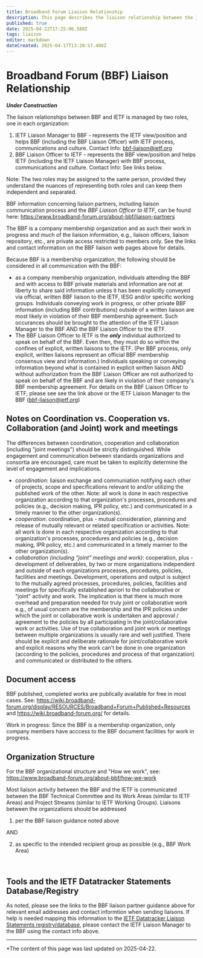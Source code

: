 ```yaml
---
title: Broadband Forum Liaison Relationship
description: This page describes the liaison relationship between the IAB, IETF and the Broadband Forum
published: true
date: 2025-04-22T17:25:06.580Z
tags: liaison
editor: markdown
dateCreated: 2025-04-17T13:20:57.408Z
---
```


# Broadband Forum (BBF) Liaison Relationship

***_Under Construction_***

The liaison relationships between BBF and IETF is managed by two roles, one in each organization:
1. IETF Liaison Manager to BBF - represents the IETF view/position and helps BBF (including the BBF Liaison Officer) with IETF process, communications and culture.  Contact Info: bbf-liaison@ietf.org
2. BBF Liaison Officer to IETF - represents the BBF view/position and helps IETF (including the IETF Liaison Manager) with BBF process, communications and culture.  Contact Info: See links below.

Note: The two roles may be assigned to the same person, provided they understand the nuances of representing both roles and can keep them independent and separated.

BBF information concerning liaison partners, including liaison communication process and the *BBF Liaison Officer to IETF*, can be found here: https://www.broadband-forum.org/about-bbf/liaison-partners

The BBF is a company membership organization and as such their work in progress and much of the liaison information, e.g., liaison officers, liaison repository, etc., are private access restricted to members only.  See the links and contact information on the BBF liaison web pages above for details.

Because BBF is a membership organization, the following should be considered in all communication with the BBF:
- as a company membership organization, individuals attending the BBF and with access to BBF private materials and information are not at liberty to share said information unless it has been explicitly conveyed via official, written BBF liaison to the IETF, IESG and/or specific working groups.  Individuals conveying work in progress, or other private BBF information  (including BBF contributions) outside of a written liaison are most likely in violation of their BBF membership agreement.  Such occurances should be brought to the attention of the IETF Liaison Manager to the BBF AND the BBF Liaison Officer to the IETF.
- The BBF Liaison Officer to IETF is the **_*only*_** individual authorized to speak on behalf of the BBF.  Even then, they must do so within the confines of explicit, written liaisons to the IETF. (Per BBF process, only explicit, written liaisons represent an official BBF membership consensus view and information.)  Individuals speaking or conveying information beyond what is contained in explicit written liaison AND without authorization from the BBF Liaison Officer are not authorized to speak on behalf of the BBF and are likely in violation of their company's BBF membership agreement.  For details on the BBF Liaison Officer to IETF, please see see the link above or the IETF Liaison Manager to the BBF (bbf-liaison@ietf.org)

## Notes on Coordination vs. Cooperation vs. Collaboration (and Joint) work and meetings
The differences between coordination, cooperation and collaboration (including "joint meetings") should be strictly distinguished.  While engagement and communication between standards organizations and consortia are encouraged, care must be taken to explicitly determine the level of engagement and implications.
  - _*coordination*_: liaison exchange and communiation notifying each other of projects, scope and specifications relevant to and/or utilizing the published work of the other. Note: all work is done in each respective organization according to that organization's processes, procedures and policies (e.g., decision making, IPR policy, etc.) and communicated in a timely manner to the other organization(s).
  - _*cooperation*_: coordination, plus - mutual consideration, planning and release of mutually relevant or related specification or activities. Note: all work is done in each respective organization according to that organization's processes, procedures and policies (e.g., decision making, IPR policy, etc.) and communicated in a timely manner to the other organization(s).
  - _*collaboration (including "joint" meetings and work)*_:  cooperation, plus - development of deliverables, by two or more organizations independent and outside of each organizations processes, procedures, policies, facilities and meetings.  Development, operations and output is subject to the mutually agreed processes, procedures, policies, facilities and meetings for specifically established apriori to the collaborative or "joint" activity and work.  The implication is that there is much more overhead and preparation needed for truly joint or collaborative work e.g., of usual concern are the membership and the IPR policies under which the joint or collaborative work is undertaken and approval / agreement to the policies by all participating in the joint/collaborative work or activities.  Use of true collaboration and joint work or meetings between multiple organizations is usually rare and well justified. There should be explicit and deliberate rationale for joint/collaborative work and explicit reasons why the work can't be done in one organization (according to the policies, procedures and process of that organization) and communicated or distributed to the others.

## Document access

BBF published, completed works are publically available for free in most cases.  See:
https://wiki.broadband-forum.org/display/RESOURCES/Broadband+Forum+Published+Resources
and 
https://wiki.broadband-forum.org/
for details.

Work in progress: Since the BBF is a membership organization, only company members have acccess to the BBF document facilities for work in progress.

## Organization Structure

For the BBF organizational structure and "How we work", see:
https://www.broadband-forum.org/about-bbf/how-we-work

Most liaison activity between the BBF and the IETF is communicated between the BBF Technical Committee and its Work Areas  (similar to IETF Areas) and Project Streams (similar to IETF Working Groups).  Liaisons between the organizations should be addressed 

1. per the BBF liaison guidance noted above 

AND

2. as specific to the intended recipient group as possible (e.g., BBF Work Area)

&nbsp;
## Tools and the IETF Datatracker Statements Database/Registry
As noted, please see the links to the BBF liaison partner guidance above for relevant email addresses and contact informtion when sending liaisons.  If help is needed mapping this information to the [IETF Datatracker Liaison Statements registry/database](https://datatracker.ietf.org/liaison/), please contact the IETF Liaison Manager to the BBF using the contact info above.

---
*The content of this page was last updated on 2025-04-22.
